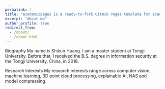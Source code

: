```yaml
---
permalink: /
title: "academicpages is a ready-to-fork GitHub Pages template for academic personal websites"
excerpt: "About me"
author_profile: true
redirect_from: 
  - /about/
  - /about.html
---
```


Biography
My name is Shikun Huang. I am a master student at Tongji University. Before that, I received the B.S. degree in information security at the Tongji University, China, in 2018.

Research Interests
My research interests range across computer vision, machine learning, 3D point cloud processing, explainable AI, NAS and model compressing.

